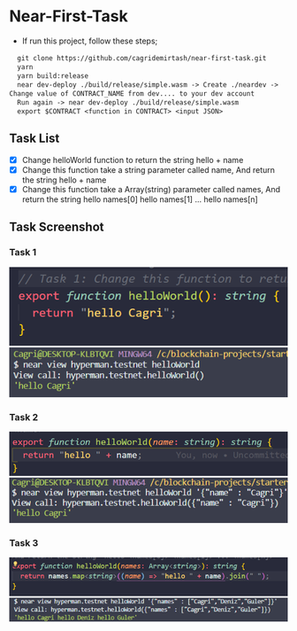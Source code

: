 # Near-First-Task

- If run this project, follow these steps;

```git
  git clone https://github.com/cagridemirtash/near-first-task.git
  yarn
  yarn build:release
  near dev-deploy ./build/release/simple.wasm -> Create ./neardev -> Change value of CONTRACT_NAME from dev.... to your dev account
  Run again -> near dev-deploy ./build/release/simple.wasm
  export $CONTRACT <function in CONTRACT> <input JSON>
```
## Task List
- [x] Change helloWorld function to return the string hello + name
- [x] Change this function take a string parameter called name, And return the string hello + name
- [x] Change this function take a Array(string) parameter called names, And return the string hello names[0] hello names[1] ... hello names[n]

## Task Screenshot

### Task 1
![Task-Function-1](./task-img/task-1.PNG)
![Task-Console-1](./task-img/task-console-1.PNG)
### Task 2
![Task-Function-2](./task-img/task-2.PNG)
![Task-Console-2](./task-img/task-console-2.PNG)
### Task 3
![Task-Function-3](./task-img/task-3.PNG)
![Task-Console-3](./task-img/task-console-3.PNG)
